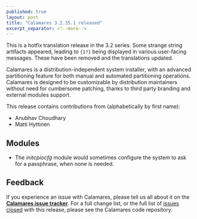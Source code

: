 ```yaml
---
published: true
layout: post
title: "Calamares 3.2.35.1 released"
excerpt_separator: <!--more-->
---
```


This is a hotfix translation release in the 3.2 series.
Some strange string artifacts appeared, leading to `{1?}` being
displayed in various user-facing messages. These have been removed
and the translations updated.

Calamares is a distribution-independent system installer, with an advanced
partitioning feature for both manual and automated partitioning operations.
Calamares is designed to be customizable by distribution maintainers without
need for cumbersome patching, thanks to third party branding and external
modules support.

<!--more-->

This release contains contributions from (alphabetically by first name):
 - Anubhav Choudhary
 - Matti Hyttinen

## Modules ##
 - The *initcpiocfg* module would sometimes configure the system to ask
   for a passphrase, when none is needed.

## Feedback ##

If you experience an issue with Calamares, please tell us all about it
on the [**Calamares issue tracker**][1]. For a full change list, or
the full list of [issues closed][2] with this release, please see the
Calamares code repository.

[1]: https://github.com/calamares/calamares/issues
[2]: https://github.com/calamares/calamares/issues?q=milestone%3Av3.2.35
